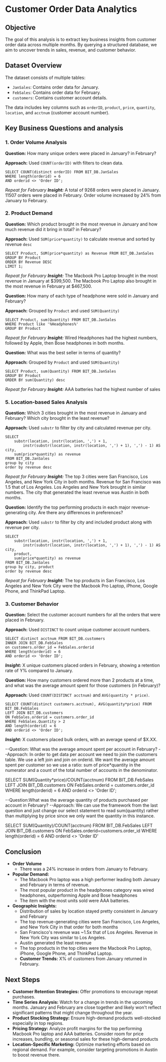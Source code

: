 # Customer Order Data Analytics

## Objective
The goal of this analysis is to extract key business insights from customer order data across multiple months. By querying a structured database, we aim to uncover trends in sales, revenue, and customer behavior.

## Dataset Overview
The dataset consists of multiple tables:

- `JanSales`: Contains order data for January.
- `FebSales`: Contains order data for February.
- `customers`: Contains customer account details.

The data includes key columns such as `orderID`, `product`, `price`, `quantity`, `location`, and `acctnum` (customer account number).

## Key Business Questions and analysis

### **1. Order Volume Analysis**
**Question:** How many unique orders were placed in January? in February?

**Approach:** Used `COUNT(orderID)` with filters to clean data.
```
SELECT COUNT(distinct orderID) FROM BIT_DB.JanSales
WHERE length(orderid) = 6
AND orderid <> 'Order ID';
```
*Repeat for February*
***Insight:*** A total of 9268 orders were placed in January. 11507 orders were placed in February. Order volume increased by 24% from January to February.

### **2. Product Demand**
**Question:** Which product brought in the most revenue in January and how much revenue did it bring in total? in February?

**Approach:** Used `SUM(price*quantity)` to calculate revenue and sorted by revenue `desc`
```
SELECT Product, SUM(price*quantity) as Revenue FROM BIT_DB.JanSales
GROUP BY Product
ORDER BY Revenue DESC
LIMIT 1;
```
*Repeat for February*
***Insight:*** The Macbook Pro Laptop brought in the most revenue in January at $399,500. The Macbook Pro Laptop also brought in the most revenue in February at $467,500. 

**Question:** How many of each type of headphone were sold in January and February?

**Approach:** Grouped by `Product` and used `SUM(Quantity)`
```
SELECT Product, sum(Quantity) FROM BIT_DB.JanSales 
WHERE Product like '%Headphones%'
GROUP BY Product
```
*Repeat for February*
***Insight:*** Wired Headphones had the highest numbers, followed by Apple, then Bose headphones in both months.

**Question:** What was the best seller in terms of quantity?

**Approach:** Grouped by `Product` and used `SUM(Quantity)`
```
SELECT Product, sum(Quantity) FROM BIT_DB.JanSales 
GROUP BY Product
ORDER BY sum(Quantity) desc
```
*Repeat for February*
***Insight:*** AAA batteries had the highest number of sales

### **5. Location-based Sales Analysis**
**Question:** Which 3 cities brought in the most revenue in January and February? Which city brought in the least revenue?

**Approach:** Used `substr` to filter by city and calculated revenue per city.
```
SELECT 
    substr(location, instr(location, ',') + 1, 
        instr(substr(location, instr(location, ',') + 1), ',') - 1) AS city,
    sum(price*quantity) as revenue
FROM BIT_DB.JanSales
group by city
order by revenue desc
```
*Repeat for February*
***Insight:*** The top 3 cities were San Francisco, Los Angeles, and New York City in both months. Revenue for San Francisco was 1.5 that of Los Angeles. Los Angeles and New York brought in similar numbers. The city that generated the least revenue was Austin in both months.

**Question:** Identify the top performing products in each major revenue-generating city. Are there any differences in preferences?

**Approach:** Used `substr` to filter by city and included product along with revenue per city.
```
SELECT 
    substr(location, instr(location, ',') + 1, 
        instr(substr(location, instr(location, ',') + 1), ',') - 1) AS city,
    product,
    sum(price*quantity) as revenue
FROM BIT_DB.JanSales
group by city, product
order by revenue desc
```
*Repeat for February*
***Insight:*** The top products in San Francisco, Los Angeles and New York City were the Macbook Pro Laptop, iPhone, Google Phone, and ThinkPad Laptop.

### **3. Customer Behavior**
**Question:** Select the customer account numbers for all the orders that were placed in February.

**Approach:** Used `DISTINCT` to count unique customer account numbers.
```
SELECT distinct acctnum FROM BIT_DB.customers
INNER JOIN BIT_DB.FebSales
on customers.order_id = FebSales.orderid
WHERE length(orderid) = 6
AND orderid <> 'Order ID';
```
***Insight:*** X unique customers placed orders in February, showing a retention rate of Y% compared to January.

**Question:** How many customers ordered more than 2 products at a time, and what was the average amount spent for those customers (in February)? 

**Approach:** Used `COUNT(DISTINCT acctnum)` and `AVG(quantity * price)`.
```
SELECT COUNT(distinct customers.acctnum), AVG(quantity*price) FROM BIT_DB.FebSales
LEFT JOIN BIT_DB.customers
ON FebSales.orderid = customers.order_id 
WHERE FebSales.Quantity > 2
AND length(orderid) = 6
AND orderid <> 'Order ID';
```
***Insight:*** X customers placed bulk orders, with an average spend of $X.XX.


--Question: What was the average amount spent per account in February?
--Approach: In order to get data per account we need to join the customers table. We use a left join and join on orderid. We want the average
amount spent per customer so we use a ratio: sum of price*quantity in the numerator and a count of the total number of accounts in the 
denominator.

SELECT SUM(Quantity*price)/COUNT(acctnum) FROM BIT_DB.FebSales 
LEFT JOIN BIT_DB.customers
ON FebSales.orderid = customers.order_id 
WHERE length(orderid) = 6
AND orderid <> 'Order ID';

--Question:What was the average quantity of products purchased per account in February? 
--Approach: We can use the framework from the last question and just change our select statement to read sum(quantity) rather than multiplying
by price since we only want the quantity in this instance.

SELECT SUM(Quantity)/COUNT(acctnum) FROM BIT_DB.FebSales
LEFT JOIN BIT_DB.customers 
ON FebSales.orderid=customers.order_id
WHERE length(orderid) = 6 
AND orderid <> 'Order ID'


## Conclusion
- **Order Volume**
  - There was a 24% increase in orders from January to February.
- **Popular Demand:**
  - The Macbook Pro laptop was a high performer leading both January and February in terms of revenue.
  - The most popular product in the headphones category was wired headphones, outperforming Apple and Bose headphones
  - The item with the most units sold were AAA batteries.
- **Geographic Insights:**
  - Distribution of sales by location stayed pretty consistent in January and February
  - The top revenue-generating cities were San Francisco, Los Angeles, and New York City in that order for both months
  - San Francisco's revenue was ~1.5x that of Los Angeles. Revenue in New York City was similar to Los Angeles.
  - Austin generated the least revenue
  - The top products in the top cities were the Macbook Pro Laptop, iPhone, Google Phone, and ThinkPad Laptop.
  - **Customer Trends:** X% of customers from January returned in February.


## Next Steps
- **Customer Retention Strategies:** Offer promotions to encourage repeat purchases.
- **Time Series Analysis:** Watch for a change in trends in the upcoming months. January and February are close together and likely won't reflect significant patterns that might change throughout the year.
- **Product Stocking Strategy:** Ensure high-demand products well-stocked especially in top regions.
- **Pricing Strategy:** Analyze profit margins for the top performing Macbook Pro laptop and AAA batteries. Consider room for price increases, bundling, or seasonal sales for these high-demand products
- **Location-Specific Marketing:** Optimize marketing efforts based on regional demand. For example, consider targeting promotions in Austin to boost revenue there.
